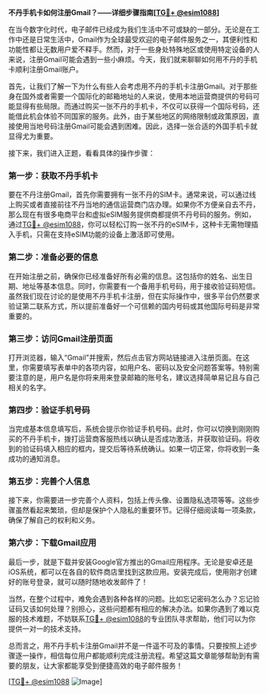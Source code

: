 **不丹手机卡如何注册Gmail？——详细步骤指南[[TG💪+ @esim1088](https://t.me/s/esim1088)]**

在当今数字化时代，电子邮件已经成为我们生活中不可或缺的一部分。无论是在工作中还是日常生活中，Gmail作为全球最受欢迎的电子邮件服务之一，其便利性和功能性都让无数用户爱不释手。然而，对于一些身处特殊地区或使用特定设备的人来说，注册Gmail可能会遇到一些小麻烦。今天，我们就来聊聊如何用不丹的手机卡顺利注册Gmail账户。

首先，让我们了解一下为什么有些人会考虑用不丹的手机卡注册Gmail。对于那些身在国外或者需要一个国际化的邮箱地址的人来说，使用本地运营商提供的号码可能显得有些局限。而通过购买一张不丹的手机卡，不仅可以获得一个国际号码，还能借此机会体验不同国家的服务。此外，由于某些地区的网络限制或政策原因，直接使用当地号码注册Gmail可能会遇到困难。因此，选择一张合适的外国手机卡就显得尤为重要。

接下来，我们进入正题，看看具体的操作步骤：

### 第一步：获取不丹手机卡

要在不丹注册Gmail，首先你需要拥有一张不丹的SIM卡。通常来说，可以通过线上购买或者直接前往不丹当地的通信运营商门店办理。如果你不方便亲自去不丹，那么现在有很多电商平台和虚拟eSIM服务提供商都提供不丹号码的服务。例如，通过[TG💪+ @esim1088](https://t.me/s/esim1088)，你可以轻松订购一张不丹的eSIM卡，这种卡无需物理插入手机，只需在支持eSIM功能的设备上激活即可使用。

### 第二步：准备必要的信息

在开始注册之前，确保你已经准备好所有必需的信息。这包括你的姓名、出生日期、地址等基本信息。同时，你需要有一个备用手机号码，用于接收验证码短信。虽然我们现在讨论的是使用不丹手机卡注册，但在实际操作中，很多平台仍然要求验证第二联系方式，所以提前准备好一个可信赖的国内号码或其他国际号码是非常重要的。

### 第三步：访问Gmail注册页面

打开浏览器，输入“Gmail”并搜索，然后点击官方网站链接进入注册页面。在这里，你需要填写表单中的各项内容，如用户名、密码以及安全问题答案等。特别需要注意的是，用户名是你将来用来登录邮箱的账号名，建议选择简单易记且与自己相关的名字。

### 第四步：验证手机号码

当完成基本信息填写后，系统会提示你验证手机号码。此时，你可以切换到刚刚购买的不丹手机卡，拨打运营商客服热线以确认是否成功激活，并获取验证码。将收到的验证码填入相应的框内，提交后等待系统确认。如果一切正常，你将收到一条成功的通知消息。

### 第五步：完善个人信息

接下来，你需要进一步完善个人资料，包括上传头像、设置隐私选项等等。这些步骤虽然看起来繁琐，但却是保护个人隐私的重要环节。记得仔细阅读每一项条款，确保了解自己的权利和义务。

### 第六步：下载Gmail应用

最后一步，就是下载并安装Google官方推出的Gmail应用程序。无论是安卓还是iOS系统，都可以在各自的软件商店里找到这款应用。安装完成后，使用刚才创建好的账号登录，就可以随时随地收发邮件了！

当然，在整个过程中，难免会遇到各种各样的问题。比如忘记密码怎么办？忘记验证码又该如何处理？别担心，这些问题都有相应的解决办法。如果你遇到了难以克服的技术难题，不妨联系[TG💪+ @esim1088](https://t.me/s/esim1088)的专业团队寻求帮助，他们可以为你提供一对一的技术支持。

总而言之，用不丹手机卡注册Gmail并不是一件遥不可及的事情。只要按照上述步骤逐一操作，相信每位用户都能顺利完成注册流程。希望这篇文章能够帮助到有需要的朋友，让大家都能享受到便捷高效的电子邮件服务！

[[TG💪+ @esim1088](https://t.me/s/esim1088) ![Image](https://i.postimg.cc/4NQfJmqS/Snipaste-2025-05-13-00-14-12.png)]